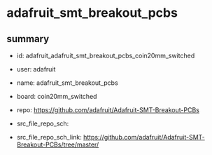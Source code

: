 # adafruit_smt_breakout_pcbs
 
## summary 
* id: adafruit_adafruit_smt_breakout_pcbs_coin20mm_switched
* user: adafruit
* name: adafruit_smt_breakout_pcbs
* board: coin20mm_switched
* repo: https://github.com/adafruit/Adafruit-SMT-Breakout-PCBs



* src_file_repo_sch: 
* src_file_repo_sch_link: https://github.com/adafruit/Adafruit-SMT-Breakout-PCBs/tree/master/






